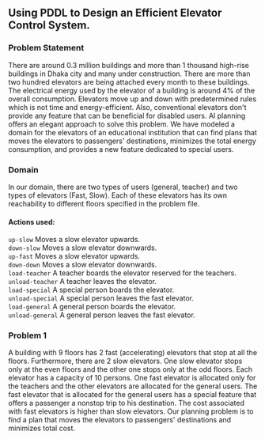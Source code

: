 ## Using PDDL to Design an Efficient Elevator Control System.

### Problem Statement

There are around 0.3 million buildings and more than 1 thousand high-rise buildings in Dhaka city and many under construction. There are more than two hundred elevators are being attached every month to these buildings. The electrical energy used by the elevator of a building is around 4% of the overall consumption. Elevators move up and down with predetermined rules which is not time and energy-efficient. Also, conventional elevators don't provide any feature that can be beneficial for disabled users. AI planning offers an elegant approach to solve this problem. We have modeled a domain for the elevators of an educational institution that can find plans that moves the elevators to passengers' destinations, minimizes the total energy consumption, and provides a new feature dedicated to special users.

### Domain

In our domain, there are two types of users (general, teacher) and two types of elevators (Fast, Slow). Each of these elevators has its own reachability to different floors specified in the problem file.

#### Actions used:

`up-slow` Moves a slow elevator upwards.\
`down-slow` Moves a slow elevator downwards.\
`up-fast` Moves a slow elevator upwards.\
`down-down` Moves a slow elevator downwards.\
`load-teacher` A teacher boards the elevator reserved for the teachers.\
`unload-teacher` A teacher leaves the elevator.\
`load-special` A special person boards the elevator.\
`unload-special` A special person leaves the fast elevator.\
`load-general` A general person boards the elevator.\
`unload-general` A general person leaves the fast elevator.

### Problem 1

A building with 9 floors has 2 fast (accelerating) elevators that stop at all the floors. Furthermore, there are 2 slow elevators. One slow elevator stops only at the even floors and the other one stops only at the odd floors. Each elevator has a capacity of 10 persons. One fast elevator is allocated only for the teachers and the other elevators are allocated for the general users. The fast elevator that is allocated for the general users has a special feature that offers a passenger a nonstop trip to his destination. The cost associated with fast elevators is higher than slow elevators. Our planning problem is to find a plan that moves the elevators to passengers' destinations and minimizes total cost.
